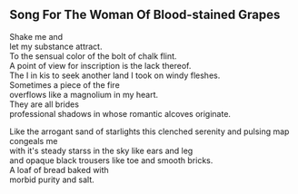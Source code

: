 Song For The Woman Of Blood-stained Grapes
------------------------------------------
Shake me and  
let my substance attract.  
To the sensual color of the bolt of chalk flint.  
A point of view for inscription is the lack thereof.  
The I in kis to seek another land I took on windy fleshes.  
Sometimes a piece of the fire  
overflows like a magnolium in my heart.  
They are all brides  
professional shadows in whose romantic alcoves originate.  
  
Like the arrogant sand of starlights this clenched serenity and pulsing map congeals me  
with it's steady starss in the sky like ears and leg  
and opaque black trousers like toe and smooth bricks.  
A loaf of bread baked with  
morbid purity and salt.  
